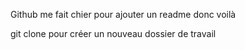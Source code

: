 Github me fait chier pour ajouter un readme donc voilà 

git clone pour créer un nouveau dossier de travail